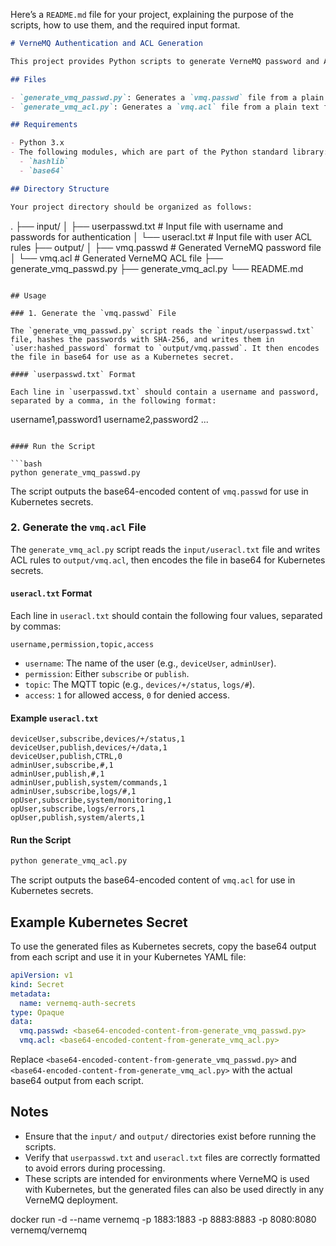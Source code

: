 Here’s a `README.md` file for your project, explaining the purpose of the scripts, how to use them, and the required input format.

```markdown
# VerneMQ Authentication and ACL Generation

This project provides Python scripts to generate VerneMQ password and ACL files (`vmq.passwd` and `vmq.acl`), and to encode them in base64 for storage as Kubernetes secrets. The scripts process input files with user credentials and ACL rules, respectively, to create VerneMQ-compatible authentication and access control files.

## Files

- `generate_vmq_passwd.py`: Generates a `vmq.passwd` file from a plain text file with username and password pairs, hashed with SHA-256.
- `generate_vmq_acl.py`: Generates a `vmq.acl` file from a plain text file with ACL rules, specifying user permissions for VerneMQ topics.

## Requirements

- Python 3.x
- The following modules, which are part of the Python standard library:
  - `hashlib`
  - `base64`

## Directory Structure

Your project directory should be organized as follows:

```
.
├── input/
│   ├── userpasswd.txt  # Input file with username and passwords for authentication
│   └── useracl.txt     # Input file with user ACL rules
├── output/
│   ├── vmq.passwd      # Generated VerneMQ password file
│   └── vmq.acl         # Generated VerneMQ ACL file
├── generate_vmq_passwd.py
├── generate_vmq_acl.py
└── README.md
```

## Usage

### 1. Generate the `vmq.passwd` File

The `generate_vmq_passwd.py` script reads the `input/userpasswd.txt` file, hashes the passwords with SHA-256, and writes them in `user:hashed_password` format to `output/vmq.passwd`. It then encodes the file in base64 for use as a Kubernetes secret.

#### `userpasswd.txt` Format

Each line in `userpasswd.txt` should contain a username and password, separated by a comma, in the following format:

```
username1,password1
username2,password2
...
```

#### Run the Script

```bash
python generate_vmq_passwd.py
```

The script outputs the base64-encoded content of `vmq.passwd` for use in Kubernetes secrets.

### 2. Generate the `vmq.acl` File

The `generate_vmq_acl.py` script reads the `input/useracl.txt` file and writes ACL rules to `output/vmq.acl`, then encodes the file in base64 for Kubernetes secrets.

#### `useracl.txt` Format

Each line in `useracl.txt` should contain the following four values, separated by commas:

```
username,permission,topic,access
```

- `username`: The name of the user (e.g., `deviceUser`, `adminUser`).
- `permission`: Either `subscribe` or `publish`.
- `topic`: The MQTT topic (e.g., `devices/+/status`, `logs/#`).
- `access`: `1` for allowed access, `0` for denied access.

#### Example `useracl.txt`

```plaintext
deviceUser,subscribe,devices/+/status,1
deviceUser,publish,devices/+/data,1
deviceUser,publish,CTRL,0
adminUser,subscribe,#,1
adminUser,publish,#,1
adminUser,publish,system/commands,1
adminUser,subscribe,logs/#,1
opUser,subscribe,system/monitoring,1
opUser,subscribe,logs/errors,1
opUser,publish,system/alerts,1
```

#### Run the Script

```bash
python generate_vmq_acl.py
```

The script outputs the base64-encoded content of `vmq.acl` for use in Kubernetes secrets.

## Example Kubernetes Secret

To use the generated files as Kubernetes secrets, copy the base64 output from each script and use it in your Kubernetes YAML file:

```yaml
apiVersion: v1
kind: Secret
metadata:
  name: vernemq-auth-secrets
type: Opaque
data:
  vmq.passwd: <base64-encoded-content-from-generate_vmq_passwd.py>
  vmq.acl: <base64-encoded-content-from-generate_vmq_acl.py>
```

Replace `<base64-encoded-content-from-generate_vmq_passwd.py>` and `<base64-encoded-content-from-generate_vmq_acl.py>` with the actual base64 output from each script.

## Notes

- Ensure that the `input/` and `output/` directories exist before running the scripts.
- Verify that `userpasswd.txt` and `useracl.txt` files are correctly formatted to avoid errors during processing.
- These scripts are intended for environments where VerneMQ is used with Kubernetes, but the generated files can also be used directly in any VerneMQ deployment.

docker run -d --name vernemq -p 1883:1883 -p 8883:8883 -p 8080:8080 vernemq/vernemq
